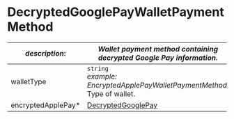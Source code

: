 
# DecryptedGooglePayWalletPaymentMethod

| *description*:   | *Wallet payment method containing decrypted Google Pay information.*|
|----|----|
| walletType |    ``` string ``` <br/>   *example: EncryptedApplePayWalletPaymentMethod.*  <br/> Type of wallet.|
| encryptedApplePay* | [DecryptedGooglePay](?path=docs/schemas-md/DecryptedGooglePay.md)|   




